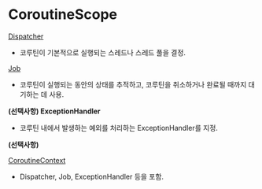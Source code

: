 # CoroutineScope

[Dispatcher](CoroutineScope%20db6ab3b6de76425581f4c45841409067/Dispatcher%201388bc111f414893ac97f99db7b2a34f.md)

- 코루틴이 기본적으로 실행되는 스레드나 스레드 풀을 결정.

[Job](Job%2034891f35fd4f4867ac9ddf70799ca098.md)

- 코루틴이 실행되는 동안의 상태를 추적하고, 코루틴을 취소하거나 완료될 때까지 대기하는 데 사용.

**(선택사항) ExceptionHandler**

- 코루틴 내에서 발생하는 예외를 처리하는 ExceptionHandler를 지정.

**(선택사항)** 

[CoroutineContext](CoroutineContext%206067466184cf447d9528591cd92636e7.md)

- Dispatcher, Job, ExceptionHandler 등을 포함.
